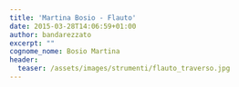 ```yaml
---
title: 'Martina Bosio - Flauto'
date: 2015-03-28T14:06:59+01:00
author: bandarezzato
excerpt: ""
cognome_nome: Bosio Martina
header:
  teaser: /assets/images/strumenti/flauto_traverso.jpg
---
```


